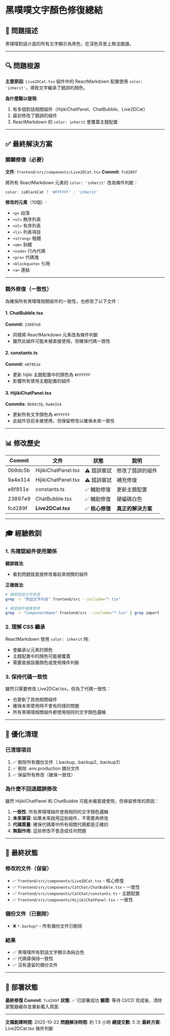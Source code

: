 # 黑噗噗文字顏色修復總結

## 🎯 問題描述

黑噗噗對話介面的所有文字顯示為黑色，在深色背景上無法閱讀。

---

## 🔍 問題根源

**主要原因**: `Live2DCat.tsx` 組件中的 ReactMarkdown 配置使用 `color: 'inherit'`，導致文字繼承了錯誤的顏色。

**為什麼難以發現**:
1. 有多個對話相關組件（HijikiChatPanel、ChatBubble、Live2DCat）
2. 最初修改了錯誤的組件
3. ReactMarkdown 的 `color: inherit` 會覆蓋主題配置

---

## ✅ 最終解決方案

### 關鍵修復（必要）

**文件**: `frontend/src/components/Live2DCat.tsx`
**Commit**: `fcd289f`

將所有 ReactMarkdown 元素的 `color: 'inherit'` 改為條件判斷：

```typescript
color: isBlackCat ? '#FFFFFF' : 'inherit'
```

**修改的元素**（10個）:
- `<p>` 段落
- `<ul>` 無序列表
- `<ol>` 有序列表
- `<li>` 列表項目
- `<strong>` 粗體
- `<em>` 斜體
- `<code>` 行內代碼
- `<pre>` 代碼塊
- `<blockquote>` 引用
- `<a>` 連結

---

### 額外修復（一致性）

為確保所有黑噗噗相關組件的一致性，也修改了以下文件：

#### 1. ChatBubble.tsx
**Commit**: `23897e9`
- 同樣將 ReactMarkdown 元素改為條件判斷
- 雖然此組件可能未被直接使用，但確保代碼一致性

#### 2. constants.ts
**Commit**: `e8f851e`
- 更新 hijiki 主題配置中的顏色為 `#FFFFFF`
- 影響所有使用主題配置的組件

#### 3. HijikiChatPanel.tsx
**Commits**: `0b9dc5b`, `9a4e314`
- 更新所有文字顏色為 `#FFFFFF`
- 此組件目前未被使用，但保留修改以確保未來一致性

---

## 📊 修改歷史

| Commit | 文件 | 狀態 | 說明 |
|--------|------|------|------|
| 0b9dc5b | HijikiChatPanel.tsx | ⚠️ 錯誤嘗試 | 修改了錯誤的組件 |
| 9a4e314 | HijikiChatPanel.tsx | ⚠️ 錯誤嘗試 | 補充修復 |
| e8f851e | constants.ts | ✅ 輔助修復 | 更新主題配置 |
| 23897e9 | ChatBubble.tsx | ✅ 輔助修復 | 硬編碼白色 |
| fcd289f | **Live2DCat.tsx** | ✅ **核心修復** | **真正的解決方案** |

---

## 🎓 經驗教訓

### 1. 先確認組件使用關係

**錯誤做法**:
- 看到問題就直接修改看起來相關的組件

**正確做法**:
```bash
# 搜索對話文字來源
grep -r "對話文字內容" frontend/src --include="*.tsx"

# 檢查組件被誰使用
grep -r "ComponentName" frontend/src --include="*.tsx" | grep import
```

### 2. 理解 CSS 繼承

ReactMarkdown 使用 `color: inherit` 時:
- 會繼承父元素的顏色
- 主題配置中的顏色可能被覆蓋
- 需要直接設置顏色或使用條件判斷

### 3. 保持代碼一致性

雖然只需要修改 Live2DCat.tsx，但為了代碼一致性：
- 也更新了其他相關組件
- 確保未來使用時不會有同樣的問題
- 所有黑噗噗相關組件都使用相同的文字顏色邏輯

---

## 🧹 優化清理

### 已清理項目

1. ✅ 刪除所有備份文件（.backup, .backup2, .backup3）
2. ✅ 刪除 .env.production 備份文件
3. ✅ 保留所有修改（確保一致性）

### 為什麼不回退錯誤修改

雖然 HijikiChatPanel 和 ChatBubble 可能未被直接使用，但保留修改的原因：
1. **一致性**: 所有黑噗噗組件使用相同的文字顏色邏輯
2. **未來兼容**: 如果未來啟用這些組件，不需要再修改
3. **代碼質量**: 確保代碼庫中所有相關代碼都是正確的
4. **無副作用**: 這些修改不會造成任何問題

---

## 📝 最終狀態

### 修改的文件（保留）
- ✅ `frontend/src/components/Live2DCat.tsx` - 核心修復
- ✅ `frontend/src/components/CatChat/ChatBubble.tsx` - 一致性
- ✅ `frontend/src/components/CatChat/constants.ts` - 主題配置
- ✅ `frontend/src/components/HijikiChatPanel.tsx` - 一致性

### 備份文件（已刪除）
- ❌ `*.backup*` - 所有備份文件已刪除

### 結果
- ✅ 黑噗噗所有對話文字顯示為純白色
- ✅ 代碼庫保持一致性
- ✅ 沒有遺留的備份文件

---

## 🚀 部署狀態

**最終修復 Commit**: `fcd289f`
**狀態**: ✅ 已部署成功
**驗證**: 等待 CI/CD 完成後，清除瀏覽器緩存並重新載入頁面

---

**文檔創建時間**: 2025-10-22
**問題解決時間**: 約 1.5 小時
**總提交數**: 5 次
**最終方案**: Live2DCat.tsx 條件判斷

